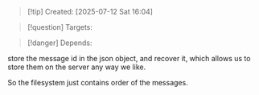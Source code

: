 
>[!tip] Created: [2025-07-12 Sat 16:04]

>[!question] Targets: 

>[!danger] Depends: 

store the message id in the json object, and recover it, which allows us to store them on the server any way we like.

So the filesystem just contains order of the messages.